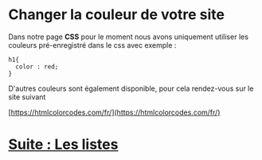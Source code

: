 # Changer la couleur de votre site

Dans notre page **CSS** pour le moment nous avons uniquement utiliser les couleurs pré-enregistré dans le css avec exemple :
````
h1{
  color : red;
}
````
D'autres couleurs sont également disponible, pour cela rendez-vous sur le site suivant 


[https://htmlcolorcodes.com/fr/](https://htmlcolorcodes.com/fr/)


# [Suite : Les listes](LISTE.md)
